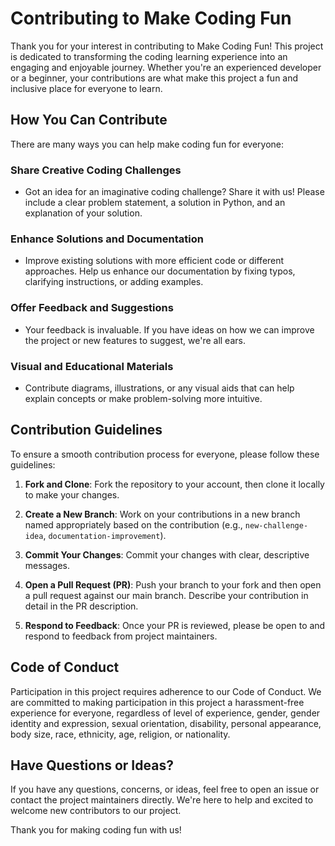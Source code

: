 # Contributing to Make Coding Fun

Thank you for your interest in contributing to Make Coding Fun! This project is dedicated to transforming the coding learning experience into an engaging and enjoyable journey. Whether you're an experienced developer or a beginner, your contributions are what make this project a fun and inclusive place for everyone to learn.

## How You Can Contribute

There are many ways you can help make coding fun for everyone:

### Share Creative Coding Challenges
- Got an idea for an imaginative coding challenge? Share it with us! Please include a clear problem statement, a solution in Python, and an explanation of your solution.

### Enhance Solutions and Documentation
- Improve existing solutions with more efficient code or different approaches. Help us enhance our documentation by fixing typos, clarifying instructions, or adding examples.

### Offer Feedback and Suggestions
- Your feedback is invaluable. If you have ideas on how we can improve the project or new features to suggest, we're all ears.

### Visual and Educational Materials
- Contribute diagrams, illustrations, or any visual aids that can help explain concepts or make problem-solving more intuitive.

## Contribution Guidelines

To ensure a smooth contribution process for everyone, please follow these guidelines:

1. **Fork and Clone**: Fork the repository to your account, then clone it locally to make your changes.

2. **Create a New Branch**: Work on your contributions in a new branch named appropriately based on the contribution (e.g., `new-challenge-idea`, `documentation-improvement`).

3. **Commit Your Changes**: Commit your changes with clear, descriptive messages.

4. **Open a Pull Request (PR)**: Push your branch to your fork and then open a pull request against our main branch. Describe your contribution in detail in the PR description.

5. **Respond to Feedback**: Once your PR is reviewed, please be open to and respond to feedback from project maintainers.

## Code of Conduct

Participation in this project requires adherence to our Code of Conduct. We are committed to making participation in this project a harassment-free experience for everyone, regardless of level of experience, gender, gender identity and expression, sexual orientation, disability, personal appearance, body size, race, ethnicity, age, religion, or nationality.

## Have Questions or Ideas?

If you have any questions, concerns, or ideas, feel free to open an issue or contact the project maintainers directly. We're here to help and excited to welcome new contributors to our project.

Thank you for making coding fun with us!
